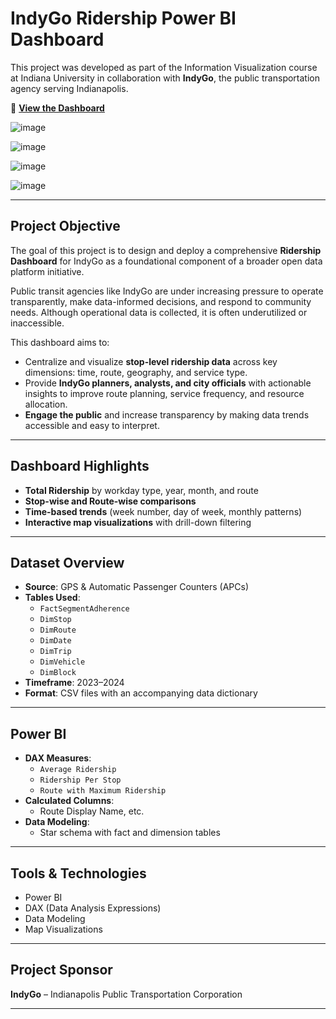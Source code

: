 # IndyGo Ridership Power BI Dashboard

This project was developed as part of the Information Visualization course at Indiana University in collaboration with **IndyGo**, the public transportation agency serving Indianapolis.

🔗 **[View the Dashboard](https://indiana-my.sharepoint.com/:u:/r/personal/usridhar_iu_edu/Documents/IndyGo_Ridership_Dashboard_Elite_Analysts.pbix?csf=1&web=1&e=JchdPV)**  

![image](https://github.com/user-attachments/assets/4e1f65b0-359e-4aba-aefc-c084ad3534a8)

![image](https://github.com/user-attachments/assets/08211c3a-4e59-4193-b3b3-b231e206bf1d)

![image](https://github.com/user-attachments/assets/e10bc2b5-8e37-4abd-a7eb-8ffb4afe165c)

![image](https://github.com/user-attachments/assets/5c7026a5-0fa3-42b3-8535-9c73d52f7278)

---

##  Project Objective

The goal of this project is to design and deploy a comprehensive **Ridership Dashboard** for IndyGo as a foundational component of a broader open data platform initiative.

Public transit agencies like IndyGo are under increasing pressure to operate transparently, make data-informed decisions, and respond to community needs. Although operational data is collected, it is often underutilized or inaccessible.

This dashboard aims to:

- Centralize and visualize **stop-level ridership data** across key dimensions: time, route, geography, and service type.
- Provide **IndyGo planners, analysts, and city officials** with actionable insights to improve route planning, service frequency, and resource allocation.
- **Engage the public** and increase transparency by making data trends accessible and easy to interpret.

---

##  Dashboard Highlights

- **Total Ridership** by workday type, year, month, and route
- **Stop-wise and Route-wise comparisons**
- **Time-based trends** (week number, day of week, monthly patterns)
- **Interactive map visualizations** with drill-down filtering

---

##  Dataset Overview

- **Source**: GPS & Automatic Passenger Counters (APCs)
- **Tables Used**:
  - `FactSegmentAdherence`
  - `DimStop`
  - `DimRoute`
  - `DimDate`
  - `DimTrip`
  - `DimVehicle`
  - `DimBlock`
- **Timeframe**: 2023–2024
- **Format**: CSV files with an accompanying data dictionary

---

##  Power BI 

- **DAX Measures**:
  - `Average Ridership`
  - `Ridership Per Stop`
  - `Route with Maximum Ridership`
- **Calculated Columns**:
  - Route Display Name, etc.
- **Data Modeling**:
  - Star schema with fact and dimension tables

---

##  Tools & Technologies

- Power BI  
- DAX (Data Analysis Expressions)  
- Data Modeling  
- Map Visualizations  

---

##  Project Sponsor

**IndyGo** – Indianapolis Public Transportation Corporation

---


